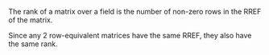 The rank of a matrix over a field is the number of non-zero rows in the RREF of the matrix.

Since any 2 row-equivalent matrices have the same RREF, they also have the same rank.

